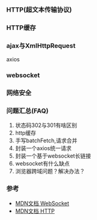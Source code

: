### HTTP(超文本传输协议)

### HTTP缓存

### ajax与XmlHttpRequest
axios

### websocket

### 网络安全

### 问题汇总(FAQ)
1. 状态码302与301有啥区别
2. http缓存
3. 手写batchFetch,请求合并 
4. 封装一个axios统一请求
5. 封装一个基于websocket长链接
6. websocket有什么缺点
7. 浏览器跨域问题？解决办法？


### 参考
- [MDN文档 WebSocket](https://developer.mozilla.org/zh-CN/docs/Web/API/WebSocket)
- [MDN文档 HTTP](https://developer.mozilla.org/zh-CN/docs/Web/HTTP)